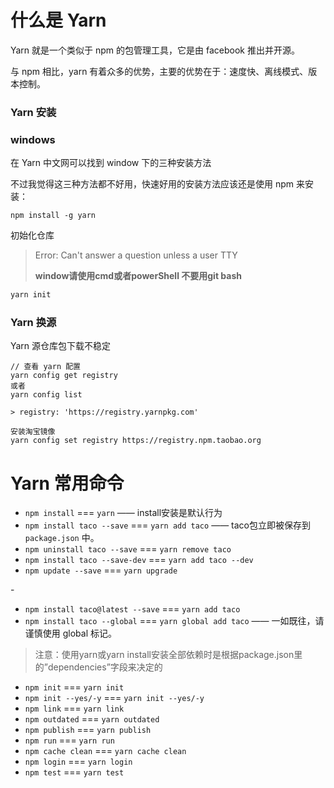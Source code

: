 # 什么是 Yarn

Yarn 就是一个类似于 npm 的包管理工具，它是由 facebook 推出并开源。

与 npm 相比，yarn 有着众多的优势，主要的优势在于：速度快、离线模式、版本控制。

### Yarn 安装

### windows

在 Yarn 中文网可以找到 window 下的三种安装方法

不过我觉得这三种方法都不好用，快速好用的安装方法应该还是使用 npm 来安装：

```shell
npm install -g yarn
```

初始化仓库

>  Error: Can't answer a question unless a user TTY
>
> **window请使用cmd或者powerShell 不要用git bash**

```sh
yarn init
```



### Yarn 换源

Yarn 源仓库包下载不稳定

```
// 查看 yarn 配置
yarn config get registry
或者
yarn config list

> registry: 'https://registry.yarnpkg.com'
```



```
安装淘宝镜像
yarn config set registry https://registry.npm.taobao.org
```

# Yarn 常用命令

- `npm install` === `yarn` —— install安装是默认行为
- `npm install taco --save` === `yarn add taco` —— taco包立即被保存到 `package.json` 中。
- `npm uninstall taco --save` === `yarn remove taco`
- `npm install taco --save-dev` === `yarn add taco --dev`
- `npm update --save` === `yarn upgrade`

\-

- `npm install taco@latest --save` === `yarn add taco`
- `npm install taco --global` === `yarn global add taco` —— 一如既往，请谨慎使用 global 标记。

> 注意：使用yarn或yarn install安装全部依赖时是根据package.json里的”dependencies”字段来决定的

- `npm init` === `yarn init`
- `npm init --yes/-y` === `yarn init --yes/-y`
- `npm link` === `yarn link`
- `npm outdated` === `yarn outdated`
- `npm publish` === `yarn publish`
- `npm run` === `yarn run`
- `npm cache clean` === `yarn cache clean`
- `npm login` === `yarn login`
- `npm test` === `yarn test`